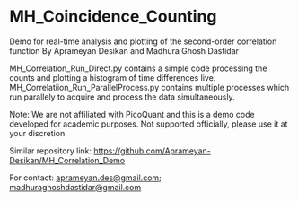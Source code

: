 # MH_Coincidence_Counting
 Demo for real-time analysis and plotting of the second-order correlation function
By Aprameyan Desikan and Madhura Ghosh Dastidar

MH_Correlation_Run_Direct.py contains a simple code processing the counts and plotting a histogram of time differences live. MH_Correlatiion_Run_ParallelProcess.py contains multiple processes which run parallely to acquire and process the data simultaneously.

Note: We are not affiliated with PicoQuant and this is a demo code developed for academic purposes. Not supported officially, please use it at your discretion.

Similar repository link: https://github.com/Aprameyan-Desikan/MH_Correlation_Demo

For contact: aprameyan.des@gmail.com; madhuraghoshdastidar@gmail.com
